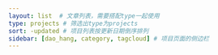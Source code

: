 ```yaml
---
layout: list  # 文章列表，需要搭配type一起使用
type: projects # 筛选出type为projects
sort: -updated # 项目列表按更新日期倒序排列
sidebar: [dao_hang, category, tagcloud] # 项目页面的侧边栏
---
```

